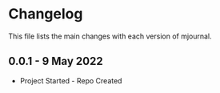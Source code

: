 # Changelog

This file lists the main changes with each version of mjournal.

## 0.0.1 - 9 May 2022

* Project Started - Repo Created
